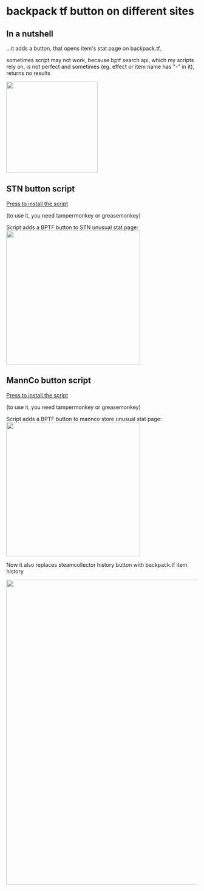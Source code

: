 <h1>backpack tf button on different sites</h1>
<h2>In a nutshell</h2>
  ...it adds a button, that opens item's stat page on backpack.tf,
  <p>sometimes script may not work, because bptf search api, which my scripts rely on, is not perfect and sometimes (eg. effect or item name has "-" in it), returns no results</p>
<img src = 'https://imgur.com/u1S7u50.png' style = 'height: 15rem'>
<h2>STN button script</h2>
<a href = 'https://github.com/yaboieeek/BPTF-button-on-different-sites/raw/refs/heads/main/buttonadderultimate.user.js'>Press to install the script</a>
<p>(to use it, you need tampermonkey or greasemonkey)</p>
Script adds a BPTF button to STN unusual stat page: 
<img src = 'https://imgur.com/PcZ7Umc.png' style = 'height: 22rem'>
<h2>MannCo button script</h2>
<a href = 'https://github.com/yaboieeek/BPTF-button-on-different-sites/raw/refs/heads/main/buttonadderMANNCO.user.js'>Press to install the script</a>
<p>(to use it, you need tampermonkey or greasemonkey)</p>
Script adds a BPTF button to mannco store unusual stat page: 
<img src = 'https://imgur.com/vqxoJ1i.png' style = 'height: 22rem'>
<p>Now it also replaces steamcollector history button with backpack.tf item history</p>
<img src = 'https://imgur.com/36weB8J.png' style = 'width: 50rem'>
